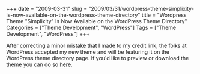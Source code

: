 +++
date = "2009-03-31"
slug = "2009/03/31/wordpress-theme-simplixity-is-now-available-on-the-wordpress-theme-directory"
title = "Wordpress Theme \"Simplixity\" Is Now Available on the WordPress Theme Directory"
Categories = ["Theme Development", "WordPress"]
Tags = ["Theme Development", "WordPress"]
+++

After correcting a minor mistake that I made to my credit link, the folks at WordPress accepted my new theme and will be featuring it on the WordPress theme directory page. If you'd like to preview or download the theme you can do so [here](http://wordpress.org/extend/themes/simplixity).
